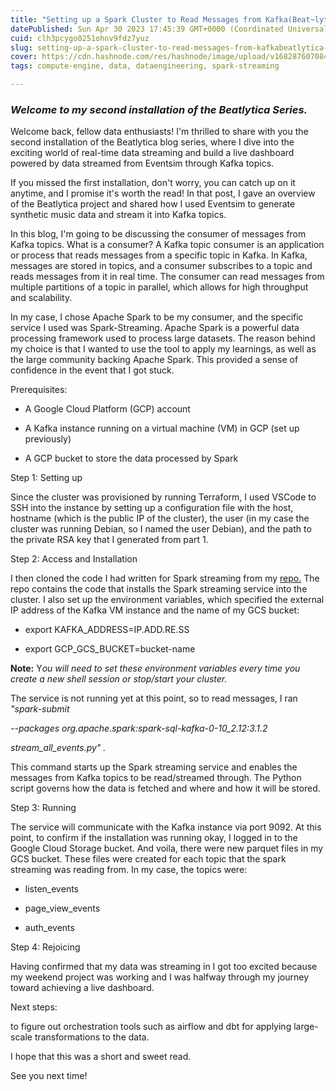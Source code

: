 ```yaml
---
title: "Setting up a Spark Cluster to Read Messages from Kafka(Beat~lytica part 2)"
datePublished: Sun Apr 30 2023 17:45:39 GMT+0000 (Coordinated Universal Time)
cuid: clh3pcygo0251ohnv9fdz7yuz
slug: setting-up-a-spark-cluster-to-read-messages-from-kafkabeatlytica-part-2
cover: https://cdn.hashnode.com/res/hashnode/image/upload/v1682876070848/66301e7a-8ef0-4ea7-86e1-8238964284f8.png
tags: compute-engine, data, dataengineering, spark-streaming

---
```


### ***Welcome to my second installation of the Beatlytica Series.***

Welcome back, fellow data enthusiasts! I'm thrilled to share with you the second installation of the Beatlytica blog series, where I dive into the exciting world of real-time data streaming and build a live dashboard powered by data streamed from Eventsim through Kafka topics.

If you missed the first installation, don't worry, you can catch up on it anytime, and I promise it's worth the read! In that post, I gave an overview of the Beatlytica project and shared how I used Eventsim to generate synthetic music data and stream it into Kafka topics.

In this blog, I'm going to be discussing the consumer of messages from Kafka topics. What is a consumer? A Kafka topic consumer is an application or process that reads messages from a specific topic in Kafka. In Kafka, messages are stored in topics, and a consumer subscribes to a topic and reads messages from it in real time. The consumer can read messages from multiple partitions of a topic in parallel, which allows for high throughput and scalability.

In my case, I chose Apache Spark to be my consumer, and the specific service I used was Spark-Streaming. Apache Spark is a powerful data processing framework used to process large datasets. The reason behind my choice is that I wanted to use the tool to apply my learnings, as well as the large community backing Apache Spark. This provided a sense of confidence in the event that I got stuck.

Prerequisites:

* A Google Cloud Platform (GCP) account
    
* A Kafka instance running on a virtual machine (VM) in GCP (set up previously)
    
* A GCP bucket to store the data processed by Spark
    

Step 1: Setting up

Since the cluster was provisioned by running Terraform, I used VSCode to SSH into the instance by setting up a configuration file with the host, hostname (which is the public IP of the cluster), the user (in my case the cluster was running Debian, so I named the user Debian), and the path to the private RSA key that I generated from part 1.

Step 2: Access and Installation

I then cloned the code I had written for Spark streaming from my [repo.](https://github.com/The-Algorist/Beatlytica/blob/master/spark_streaming/spark.md) The repo contains the code that installs the Spark streaming service into the cluster. I also set up the environment variables, which specified the external IP address of the Kafka VM instance and the name of my GCS bucket:

* export KAFKA\_ADDRESS=IP.ADD.RE.SS
    
* export GCP\_GCS\_BUCKET=bucket-name
    

**Note:** Y*ou will need to set these environment variables every time you create a new shell session or stop/start your cluster.*

The service is not running yet at this point, so to read messages, I ran *"spark-submit*

*\--packages org.apache.spark:spark-sql-kafka-0-10\_2.12:3.1.2*

*stream\_all\_events.py" .*

This command starts up the Spark streaming service and enables the messages from Kafka topics to be read/streamed through. The Python script governs how the data is fetched and where and how it will be stored.

Step 3: Running

The service will communicate with the Kafka instance via port 9092. At this point, to confirm if the installation was running okay, I logged in to the Google Cloud Storage bucket. And voila, there were new parquet files in my GCS bucket. These files were created for each topic that the spark streaming was reading from. In my case, the topics were:

* listen\_events
    
* page\_view\_events
    
* auth\_events
    

Step 4: Rejoicing

Having confirmed that my data was streaming in I got too excited because my weekend project was working and I was halfway through my journey toward achieving a live dashboard.

Next steps:

to figure out orchestration tools such as airflow and dbt for applying large-scale transformations to the data.

I hope that this was a short and sweet read.

See you next time!